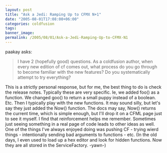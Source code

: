 ```yaml
---
layout: post
title: "Ask a Jedi: Ramping Up to CFMX N+1"
date: "2005-08-01T17:08:00+06:00"
categories: coldfusion 
tags: 
banner_image: 
permalink: /2005/08/01/Ask-a-Jedi-Ramping-Up-to-CFMX-N1
---
```


paakay asks:

<blockquote>
I have 2 (hopefully good) questions. As a coldfusion author, when every new edition of cf comes out, what process do you go through to become familiar with the new features? Do you systematically attempt to try everything?
</blockquote>

This is a strictly personal response, but for me, the best thing to do is check the release notes. Typically these are very specific. Ie, we added foo() as a function. We changed goo() to return a small puppy instead of a boolean. Etc. Then I typically play with the new functions. It may sound silly, but let's say they just added the Now() function. The docs may say, Now() returns the current time, which is simple enough, but I'll drop it on a CFML page just to see it myself. I find that reinforcement helps me remember. Sometimes just seeing something in a real page of code
leads to other ideas as well. One of the things I've always enjoyed doing was pushing CF - trying wierd things - intentionally sending bad arguments to functions - etc. (In the old days, I even used to load up a hex editor and look for hidden functions. Now they are all stored in the ServiceFactory. -yawn-)